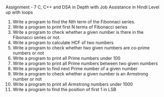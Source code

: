 Assignment - 7 C, C++ and DSA in Depth with Job Assistance in Hindi
Level up with loops
1. Write a program to find the Nth term of the Fibonnaci series.
2. Write a program to print first N terms of Fibonacci series
3. Write a program to check whether a given number is there in the Fibonacci series or
not.
4. Write a program to calculate HCF of two numbers
5. Write a program to check whether two given numbers are co-prime numbers or not
6. Write a program to print all Prime numbers under 100
7. Write a program to print all Prime numbers between two given numbers
8. Write a program to find next Prime number of a given number
9. Write a program to check whether a given number is an Armstrong number or not
10. Write a program to print all Armstrong numbers under 1000
11. Write a program to find the position of first 1 in LSB
